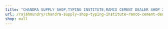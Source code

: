 ```yaml
---
title: "CHANDRA SUPPLY SHOP,TYPING INSTITUTE,RAMCO CEMENT DEALER SHOP 24-4-19 WEAVERS COLONY ,R.V.NAGAR 4TH STREET "
url: /rajahmundry/chandra-supply-shop-typing-institute-ramco-cement-dealer-shop-24-4-19-weavers-colony-r-v-nagar-4th-street/
shop: mall
---
```

